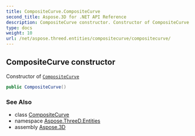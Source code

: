 ```yaml
---
title: CompositeCurve.CompositeCurve
second_title: Aspose.3D for .NET API Reference
description: CompositeCurve constructor. Constructor of CompositeCurve
type: docs
weight: 10
url: /net/aspose.threed.entities/compositecurve/compositecurve/
---
```

## CompositeCurve constructor

Constructor of [`CompositeCurve`](../)

```csharp
public CompositeCurve()
```

### See Also

* class [CompositeCurve](../)
* namespace [Aspose.ThreeD.Entities](../../../aspose.threed.entities/)
* assembly [Aspose.3D](../../../)


